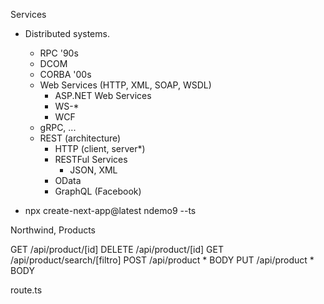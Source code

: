 Services
* Distributed systems.
	- RPC
'90s
	- DCOM
	- CORBA
'00s
	- Web Services (HTTP, XML, SOAP, WSDL)
		- ASP.NET Web Services
		- WS-*
		- WCF
	- gRPC, ...
	- REST (architecture)
		- HTTP (client, server*)
		- RESTFul Services
			- JSON, XML
		- OData
		- GraphQL (Facebook)

* npx create-next-app@latest ndemo9 --ts

Northwind, Products

GET    /api/product/[id]
DELETE /api/product/[id]
GET    /api/product/search/[filtro]
POST   /api/product * BODY
PUT    /api/product * BODY

route.ts
